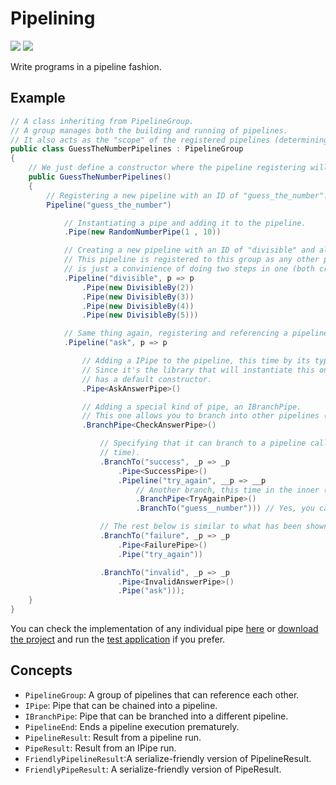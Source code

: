 # Pipelining

[![][build-img]][build]
[![][nuget-img]][nuget]

[build]:     https://ci.appveyor.com/project/TallesL/net-Pipelining
[build-img]: https://ci.appveyor.com/api/projects/status/github/tallesl/net-Pipelining
[nuget]:     https://www.nuget.org/packages/Pipelining
[nuget-img]: https://badge.fury.io/nu/Pipelining.svg

Write programs in a pipeline fashion.

## Example

```cs
// A class inheriting from PipelineGroup.
// A group manages both the building and running of pipelines.
// It also acts as the "scope" of the registered pipelines (determining which pipelines can reference each other).
public class GuessTheNumberPipelines : PipelineGroup
{
    // We just define a constructor where the pipeline registering will take place.
    public GuessTheNumberPipelines()
    {
        // Registering a new pipeline with an ID of "guess_the_number".
        Pipeline("guess_the_number")

            // Instantiating a pipe and adding it to the pipeline.
            .Pipe(new RandomNumberPipe(1 , 10))

            // Creating a new pipeline with an ID of "divisible" and also adding it to this pipeline.
            // This pipeline is registered to this group as any other pipeline, registering inside another pipeline
            // is just a convinience of doing two steps in one (both creating a new pipeline and referecing it).
            .Pipeline("divisible", p => p
                .Pipe(new DivisibleBy(2))
                .Pipe(new DivisibleBy(3))
                .Pipe(new DivisibleBy(4))
                .Pipe(new DivisibleBy(5)))

            // Same thing again, registering and referencing a pipeline with an ID of "ask".
            .Pipeline("ask", p => p

                // Adding a IPipe to the pipeline, this time by its type.
                // Since it's the library that will instantiate this one, is mandatory that the IPipe implementation
                // has a default constructor.
                .Pipe<AskAnswerPipe>()

                // Adding a special kind of pipe, an IBranchPipe.
                // This one allows you to branch into other pipelines (in the same group).
                .BranchPipe<CheckAnswerPipe>()

                    // Specifying that it can branch to a pipeline called "success" (and creating it at the same
                    // time).
                    .BranchTo("success", _p => _p
                        .Pipe<SuccessPipe>()
                        .Pipeline("try_again", __p => __p
                            // Another branch, this time in the inner (of the inner) pipeline.
                            .BranchPipe<TryAgainPipe>()
                            .BranchTo("guess__number"))) // Yes, you can loop!

                    // The rest below is similar to what has been shown.
                    .BranchTo("failure", _p => _p
                        .Pipe<FailurePipe>()
                        .Pipe("try_again"))

                    .BranchTo("invalid", _p => _p
                        .Pipe<InvalidAnswerPipe>()
                        .Pipe("ask")));
    }
}
```

You can check the implementation of any individual pipe [here] or [download the project] and run the [test application]
if you prefer.

[here]: TestApplication/Pipes
[download the project]: https://github.com/tallesl/net-Pipelining/archive/master.zip
[test application]: TestApplication

## Concepts

* `PipelineGroup`: A group of pipelines that can reference each other.
* `IPipe`: Pipe that can be chained into a pipeline.
* `IBranchPipe`: Pipe that can be branched into a different pipeline.
* `PipelineEnd`: Ends a pipeline execution prematurely.
* `PipelineResult`: Result from a pipeline run.
* `PipeResult`: Result from an IPipe run.
* `FriendlyPipelineResult`:A  serialize-friendly version of PipelineResult.
* `FriendlyPipeResult`: A serialize-friendly version of PipeResult.